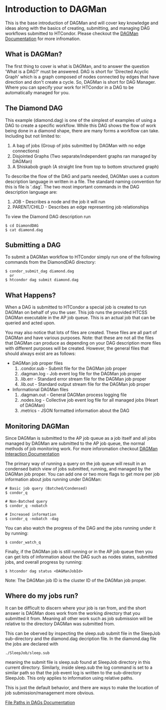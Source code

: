 # Introduction to DAGMan

This is the base introduction of DAGMan and will cover key knowledge
and ideas along with the basics of creating, submitting, and managing
DAG workflows submitted to HTCondor. Please checkout the [DAGMan Documentation](https://htcondor.readthedocs.io/en/latest/automated-workflows/dagman-introduction.html)
for more infromation.

## What is DAGMan?

The first thing to cover is what is DAGMan, and to answer the question
'What is a DAG?' must be answered. DAG is short for 'Directed Acyclic
Graph' which is a graph composed of nodes connected by edges that
have direction and don't create a cycle. So, DAGMan is short for
DAG Manager. Where you can specify your work for HTCondor in a DAG
to be automatically managed for you.

## The Diamond DAG

This example (diamond.dag) is one of the simplest of examples of
using a DAG to create a specific workflow. While this DAG shows the
flow of work being done in a diamond shape, there are many forms
a workflow can take. Including but not limited to:

1. A bag of jobs (Group of jobs submitted by DAGMan with no edge connections)
2. Disjointed Graphs (Two separate/independent graphs ran managed by DAGMan)
3. A Shiskabob graph (A straight line from top to bottom structured graph)

To describe the flow of the DAG and parts needed, DAGMan uses a custom
description language in written in a file. The standard naming convention
for this is file is '<DAG Name>.dag'. The two most important commands
in the DAG description language are:

1. JOB - Describes a node and the job it will run
2. PARENT/CHILD - Describes an edge representing job relationships

To view the Diamond DAG description run

```
$ cd DiamondDAG
$ cat diamond.dag
```

## Submitting a DAG

To submit a DAGMan workflow to HTCondor simply run one of the following
commands from the DiamondDAG directory:

```
$ condor_submit_dag diamond.dag
  or
$ htcondor dag submit diamond.dag
```

## What Happens?

When a DAG is submitted to HTCondor a special job is created to run DAGMan
on behalf of you the user. This job runs the provided HTCSS DAGMan executable
in the AP job queue. This is an actual job that can be queried and acted upon.

You may also notice that lots of files are created. These files are all part
of DAGMan and have various purposes. Note: that these are not all the files
that DAGMan can produce as depending on your DAG description more files with
different purposes will be created. However, the general files that should
always exist are as follows:

* DAGMan job proper files
  1. <DAG File>.condor.sub - Submit file for the DAGMan job proper
  2. <DAG File>.dagman.log - Job event log file for the DAGMan job proper
  3. <DAG File>.lib.err - Standard error stream file for the DAGMan job proper
  4. <DAG File>.lib.out - Standard output stream file for the DAGMan job proper
* Informational DAGMan files
  1. <DAG File>.dagman.out - General DAGMan process logging file
  2. <DAG File>.nodes.log - Collective job event log file for all managed jobs (Heart of DAGMan)
  3. <DAG File>.metrics - JSON formatted information about the DAG

## Monitoring DAGMan

Since DAGMan is submitted to the AP job queue as a job itself and all jobs
managed by DAGMan are submitted to the AP job queue, the normal methods of
job monitoring work. For more inforomation checkout
[DAGMan Interaction Documentation](https://htcondor.readthedocs.io/en/latest/automated-workflows/dagman-interaction.html)

The primary way of running a query on the job queue will result in an
condensed batch view of jobs submitted, running, and managed by the
DAGMan job proper. You can add one or two more flags to get more per
job information about jobs running under DAGMan:

```
# Basic job query (Batched/Condensed)
$ condor_q

# Non-Batched query
$ condor_q -nobatch

# Increased information
$ condor_q -nobatch -dag
```

You can also watch the progress of the DAG and the jobs running under it
by running:

```
$ condor_watch_q
```

Finally, if the DAGMan job is still running or in the AP job queue then you
can get lots of information about the DAG such as nodes states, submitted jobs,
and overall progress by running:

```
$ htcondor dag status <DAGManJobId>
```

Note: The DAGMan job ID is the cluster ID of the DAGMan job proper.

## Where do my jobs run?

It can be difficult to discern where your job is ran from, and the short
answer is DAGMan does work from the working directory that you submitted
it from. Meaning all other work such as job submission will be relative to
the directory DAGMan was submitted from.

This can be oberved by inspecting the sleep.sub submit file in the SleepJob
sub-directory and the diamond.dag decription file. In the diamond.dag file
the jobs are declared with

```
./SleepJob/sleep.sub
```
meaning the submit file is sleep.sub found at SleepJob directory in this
current directory. Similarly, inside sleep.sub the log command is set to
a similar path so that the job event log is written to the sub-directory
SleepJob. This only applies to information using relative paths.

This is just the default behavior, and there are ways to make the location
of job submission/management more obvious.

[File Paths in DAGs Documentation](https://htcondor.readthedocs.io/en/latest/automated-workflows/dagman-file-paths.html)

